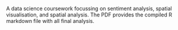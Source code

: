 A data science coursework focussing on sentiment analysis, spatial visualisation, and spatial analysis.
The PDF provides the compiled R markdown file with all final analysis.
